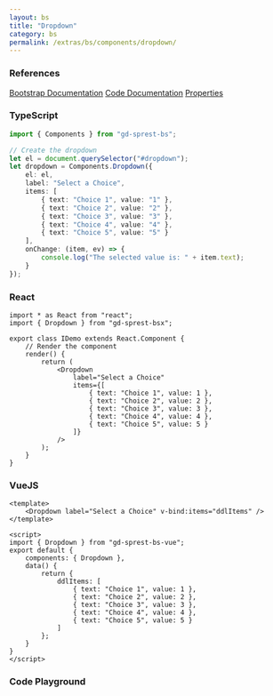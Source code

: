 ```yaml
---
layout: bs
title: "Dropdown"
category: bs
permalink: /extras/bs/components/dropdown/
---
```


### References

<div class="bs">
    <div class="list-group">
        <a class="list-group-item list-group-item-action" href="https://getbootstrap.com/docs/4.4/components/dropdowns">Bootstrap Documentation</a>
        <a class="list-group-item list-group-item-action" href="/docs/sprest-bs/modules/_components_dropdown_d_.html">Code Documentation</a>
        <a class="list-group-item list-group-item-action" href="/docs/sprest-bs/interfaces/_components_dropdown_d_.idropdownprops.html">Properties</a>
    </div>
</div>

### TypeScript

```ts
import { Components } from "gd-sprest-bs";

// Create the dropdown
let el = document.querySelector("#dropdown");
let dropdown = Components.Dropdown({
    el: el,
    label: "Select a Choice",
    items: [
        { text: "Choice 1", value: "1" },
        { text: "Choice 2", value: "2" },
        { text: "Choice 3", value: "3" },
        { text: "Choice 4", value: "4" },
        { text: "Choice 5", value: "5" }
    ],
    onChange: (item, ev) => {
        console.log("The selected value is: " + item.text);
    }
});
```

### React

```tsx
import * as React from "react";
import { Dropdown } from "gd-sprest-bsx";

export class IDemo extends React.Component {
    // Render the component
    render() {
        return (
            <Dropdown
                label="Select a Choice"
                items={[
                    { text: "Choice 1", value: 1 },
                    { text: "Choice 2", value: 2 },
                    { text: "Choice 3", value: 3 },
                    { text: "Choice 4", value: 4 },
                    { text: "Choice 5", value: 5 }
                ]}
            />
        );
    }
}
```

### VueJS

```vue
<template>
    <Dropdown label="Select a Choice" v-bind:items="ddlItems" />
</template>

<script>
import { Dropdown } from "gd-sprest-bs-vue";
export default {
    components: { Dropdown },
    data() {
        return {
            ddlItems: [
                { text: "Choice 1", value: 1 },
                { text: "Choice 2", value: 2 },
                { text: "Choice 3", value: 3 },
                { text: "Choice 4", value: 4 },
                { text: "Choice 5", value: 5 }
            ]
        };
    }
}
</script>
```

### Code Playground

<div id="playground" class="bs"></div>
<script type="text/javascript">
    // Wait for the page to load
    window.addEventListener("load", function() {
        // Create the code editor
        var editor = CodeEditor(document.getElementById("playground"), true, [
            '// Create the dropdown',
            'Components.Dropdown({',
            '\tel: app,',
            '\tlabel: "Select a Choice",',
            '\titems: [',
            '\t\t{ text: "Choice 1", value: "1" },',
            '\t\t{ text: "Choice 2", value: "2" },',
            '\t\t{ text: "Choice 3", value: "3" },',
            '\t\t{ text: "Choice 4", value: "4" },',
            '\t\t{ text: "Choice 5", value: "5" }',
            '\t]',
            '});'
        ].join('\n'));
    });
</script>